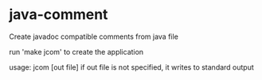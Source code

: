 java-comment
============

Create javadoc compatible comments from java file

run 'make jcom' to create the application

usage: jcom <java file> [out file]
  if out file is not specified, it writes to standard output
